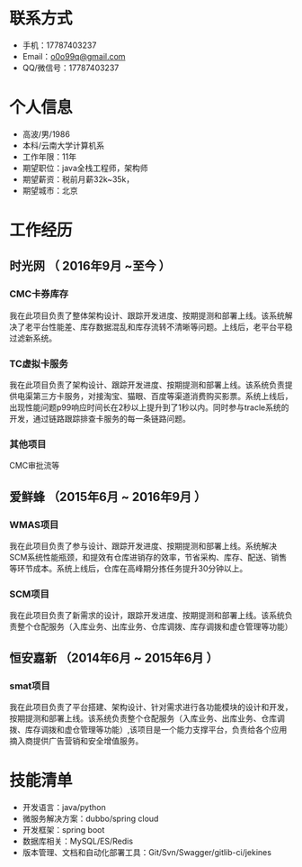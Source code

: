 
# 联系方式

- 手机：17787403237
- Email：o0o99q@gmail.com
- QQ/微信号：17787403237


# 个人信息

 - 高波/男/1986 
 - 本科/云南大学计算机系 
 - 工作年限：11年
 - 期望职位：java全栈工程师，架构师
 - 期望薪资：税前月薪32k~35k，
 - 期望城市：北京


# 工作经历

## 时光网 （ 2016年9月 ~至今 ）

### CMC卡券库存
我在此项目负责了整体架构设计、跟踪开发进度、按期提测和部署上线。该系统解决了老平台性能差、库存数据混乱和库存流转不清晰等问题。上线后，老平台平稳过滤新系统。


### TC虚拟卡服务
我在此项目负责了架构设计、跟踪开发进度、按期提测和部署上线。该系统负责提供电渠第三方卡服务，对接淘宝、猫眼、百度等渠道消费购买影票。系统上线后，出现性能问题p99响应时间长在2秒以上提升到了1秒以内。同时参与tracle系统的开发，通过链路跟踪排查卡服务的每一条链路问题。


### 其他项目

CMC审批流等

  
## 爱鲜蜂 （2015年6月 ~ 2016年9月 ）

### WMAS项目
我在此项目负责了参与设计、跟踪开发进度、按期提测和部署上线。系统解决SCM系统性能瓶颈，和提效有仓库进销存的效率，节省采构、库存、配送、销售等环节成本。系统上线后，仓库在高峰期分拣任务提升30分钟以上。


### SCM项目 
我在此项目负责了新需求的设计，跟踪开发进度、按期提测和部署上线。该系统负责整个仓配服务（入库业务、出库业务、仓库调拨、库存调拨和虚仓管理等功能）

## 恒安嘉新 （2014年6月 ~ 2015年6月 ）

### smat项目
我在此项目负责了平台搭建、架构设计、针对需求进行各功能模块的设计和开发，按期提测和部署上线。该系统负责整个仓配服务（入库业务、出库业务、仓库调拨、库存调拨和虚仓管理等功能）,该项目是一个能力支撑平台，负责给各个应用摘入商提供广告营销和安全增值服务。


# 技能清单
- 开发语言：java/python
- 微服务解决方案：dubbo/spring cloud
- 开发框架：spring boot
- 数据库相关：MySQL/ES/Redis
- 版本管理、文档和自动化部署工具：Git/Svn/Swagger/gitlib-ci/jekines
      
